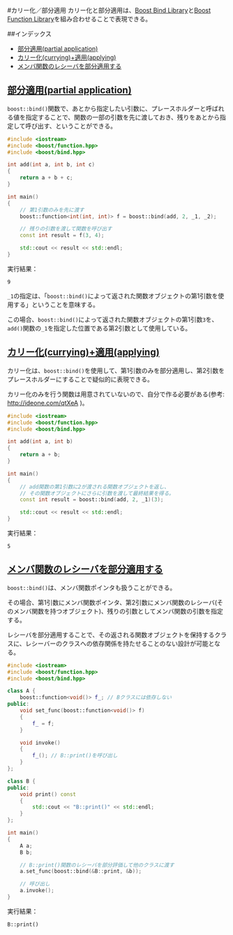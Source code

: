 #カリー化／部分適用
カリー化と部分適用は、[Boost Bind Library](http://www.boost.org/doc/libs/release/libs/bind/bind.html)と[Boost Function Library](http://www.boost.org/doc/libs/release/doc/html/function.html)を組み合わせることで表現できる。


##インデックス
- [部分適用(partial application)](#partial-application)
- [カリー化(currying)+適用(applying)](#currying)
- [メンバ関数のレシーバを部分適用する](#receiver-partial-application)


## <a name="partial-application" href="partial-application">部分適用(partial application)</a>
`boost::bind()`関数で、あとから指定したい引数に、プレースホルダーと呼ばれる値を指定することで、関数の一部の引数を先に渡しておき、残りをあとから指定して呼び出す、ということができる。

```cpp
#include <iostream>
#include <boost/function.hpp>
#include <boost/bind.hpp>

int add(int a, int b, int c)
{
    return a + b + c;
}

int main()
{
    // 第1引数のみを先に渡す
    boost::function<int(int, int)> f = boost::bind(add, 2, _1, _2);

    // 残りの引数を渡して関数を呼び出す
    const int result = f(3, 4);

    std::cout << result << std::endl;
}
```

実行結果：
```
9
```

`_1`の指定は、「`boost::bind()`によって返された関数オブジェクトの第1引数を使用する」ということを意味する。

この場合、`boost::bind()`によって返された関数オブジェクトの第1引数`3`を、`add()`関数の`_1`を指定した位置である第2引数として使用している。


## <a name="currying" href="currying">カリー化(currying)+適用(applying)</a>
カリー化は、`boost::bind()`を使用して、第1引数のみを部分適用し、第2引数をプレースホルダーにすることで疑似的に表現できる。

カリー化のみを行う関数は用意されていないので、自分で作る必要がある(参考: <http://ideone.com/qtXeA> )。

```cpp
#include <iostream>
#include <boost/function.hpp>
#include <boost/bind.hpp>

int add(int a, int b)
{
    return a + b;
}

int main()
{
    // add関数の第1引数に2が渡される関数オブジェクトを返し、
    // その関数オブジェクトにさらに引数を渡して最終結果を得る。
    const int result = boost::bind(add, 2, _1)(3);

    std::cout << result << std::endl;
}
```

実行結果：
```
5
```


## <a name="receiver-partial-application" href="receiver-partial-application">メンバ関数のレシーバを部分適用する</a>
`boost::bind()`は、メンバ関数ポインタも扱うことができる。

その場合、第1引数にメンバ関数ポインタ、第2引数にメンバ関数のレシーバ(そのメンバ関数を持つオブジェクト)、残りの引数としてメンバ関数の引数を指定する。

レシーバを部分適用することで、その返される関数オブジェクトを保持するクラスに、レシーバーのクラスへの依存関係を持たせることのない設計が可能となる。

```cpp
#include <iostream>
#include <boost/function.hpp>
#include <boost/bind.hpp>

class A {
    boost::function<void()> f_; // Bクラスには依存しない
public:
    void set_func(boost::function<void()> f)
    {
        f_ = f;
    }

    void invoke()
    {
        f_(); // B::print()を呼び出し
    }
};

class B {
public:
    void print() const
    {
        std::cout << "B::print()" << std::endl;
    }
};

int main()
{
    A a;
    B b;

    // B::print()関数のレシーバを部分評価して他のクラスに渡す
    a.set_func(boost::bind(&B::print, &b));

    // 呼び出し
    a.invoke();
}
```

実行結果：
```
B::print()
```

